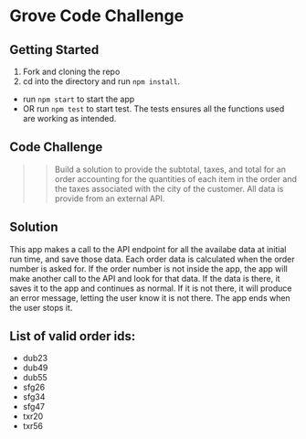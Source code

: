 # Grove Code Challenge

## Getting Started
1. Fork and cloning the repo
2. cd into the directory and run `npm install`.
- run `npm start` to start the app
- OR run `npm test` to start test. The tests ensures all the functions used are working as intended.

## Code Challenge
>> Build a solution to provide the subtotal, taxes, and total for an order accounting for the quantities of each item in the order and the taxes associated with the city of the customer. All data is provide from an external API.

## Solution

This app makes a call to the API endpoint for all the availabe data at initial run time, and save those data. Each order data is calculated when the order number is asked for. If the order number is not inside the app, the app will make another call to the API and look for that data. If the data is there, it saves it to the app and continues as normal. If it is not there, it will produce an error message, letting the user know it is not there. The app ends when the user stops it.

## List of valid order ids:

- dub23
- dub49
- dub55
- sfg26
- sfg34
- sfg47
- txr20
- txr56